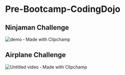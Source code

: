 # Pre-Bootcamp-CodingDojo
## Ninjaman Challenge
![demo ‐ Made with Clipchamp](https://user-images.githubusercontent.com/61945677/162591980-979c0cf7-92e7-42ee-8cb3-c90dc85ee0bf.gif)

## Airplane Challenge

![Untitled video ‐ Made with Clipchamp](https://user-images.githubusercontent.com/61945677/162592114-52c0a2e3-b271-4d17-ae7e-d5ca45ab926e.gif)

